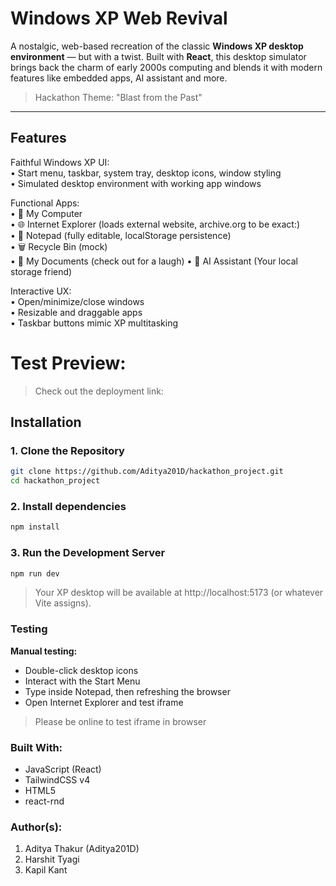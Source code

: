 # Windows XP Web Revival

A nostalgic, web-based recreation of the classic **Windows XP desktop environment** — but with a twist. Built with **React**, this desktop simulator brings back the charm of early 2000s computing and blends it with modern features like embedded apps, AI assistant and more.

> Hackathon Theme: "Blast from the Past"

---

## Features

Faithful Windows XP UI:  
• Start menu, taskbar, system tray, desktop icons, window styling  
• Simulated desktop environment with working app windows  

Functional Apps:  
• 📁 My Computer  
• 🌐 Internet Explorer (loads external website, archive.org to be exact:)  
• 📝 Notepad (fully editable, localStorage persistence)  
• 🗑️ Recycle Bin (mock)  
• 📁 My Documents (check out for a laugh)
• 🤖 AI Assistant (Your local storage friend)

Interactive UX:  
• Open/minimize/close windows  
• Resizable and draggable apps  
• Taskbar buttons mimic XP multitasking


# Test Preview:

> Check out the deployment link:



## Installation

### 1. Clone the Repository

```bash
git clone https://github.com/Aditya201D/hackathon_project.git
cd hackathon_project
```

### 2. Install dependencies
```bash
npm install
```

### 3. Run the Development Server
```bash
npm run dev
```

>Your XP desktop will be available at http://localhost:5173 (or whatever Vite assigns).


### Testing
**Manual testing:**
+ Double-click desktop icons
+ Interact with the Start Menu
+ Type inside Notepad, then refreshing the browser
+ Open Internet Explorer and test iframe

> Please be online to test iframe in browser

### Built With:

+ JavaScript (React)
+ TailwindCSS v4
+ HTML5
+ react-rnd

### Author(s):

1. Aditya Thakur (Aditya201D)
2. Harshit Tyagi
3. Kapil Kant